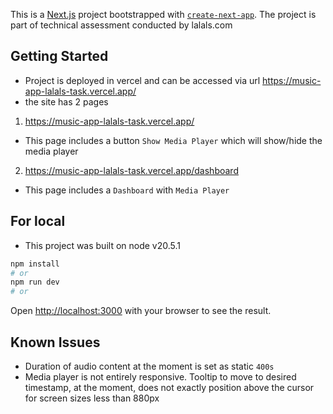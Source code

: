 This is a [Next.js](https://nextjs.org) project bootstrapped with [`create-next-app`](https://nextjs.org/docs/app/api-reference/cli/create-next-app).
The project is part of technical assessment conducted by lalals.com

## Getting Started

- Project is deployed in vercel and can be accessed via url https://music-app-lalals-task.vercel.app/
- the site has 2 pages

1. https://music-app-lalals-task.vercel.app/

- This page includes a button `Show Media Player` which will show/hide the media player

2. https://music-app-lalals-task.vercel.app/dashboard

- This page includes a `Dashboard` with `Media Player`

## For local

- This project was built on node v20.5.1

```bash
npm install
# or
npm run dev
# or
```

Open [http://localhost:3000](http://localhost:3000) with your browser to see the result.

## Known Issues

- Duration of audio content at the moment is set as static `400s`
- Media player is not entirely responsive. Tooltip to move to desired timestamp, at the moment, does not exactly position above the cursor for screen sizes less than 880px
